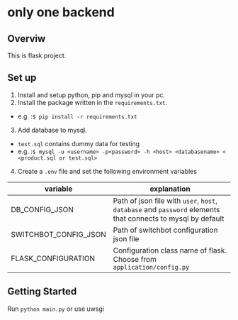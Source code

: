# only one backend
## Overviw
This is flask project.

## Set up
1. Install and setup python, pip and mysql in your pc.
2. Install the package written in the `requirements.txt`.
  - e.g. :`$ pip install -r requirements.txt`
3. Add database to mysql.
  - `test.sql` contains dummy data for testing
  - e.g. :`$ mysql -u <username> -p<password> -h <host> <databasename> < <product.sql or test.sql>`
4. Create a `.env` file and set the following environment variables

| variable | explanation |
| --- | --- |
| DB\_CONFIG\_JSON | Path of json file with `user`, `host`, `database` and `password` elements that connects to mysql by default |
| SWITCHBOT\_CONFIG\_JSON | Path of switchbot configuration json file |
| FLASK\_CONFIGURATION | Configuration class name of flask. Choose from `application/config.py` |

## Getting Started
Run `python main.py` or use uwsgi
